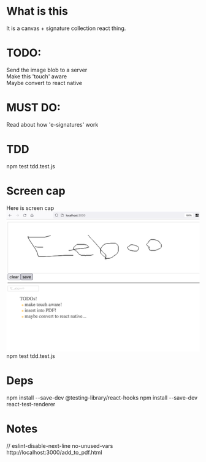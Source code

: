 # What is this

It is a canvas + signature collection react thing.

# TODO:

Send the image blob to a server  
Make this 'touch' aware  
Maybe convert to react native

# MUST DO:

Read about how 'e-signatures' work

# TDD

npm test tdd.test.js

# Screen cap

Here is screen cap
![screencap.png](screencap.png)
npm test tdd.test.js

# Deps

npm install --save-dev @testing-library/react-hooks
npm install --save-dev react-test-renderer

# Notes

// eslint-disable-next-line no-unused-vars  
http://localhost:3000/add_to_pdf.html

